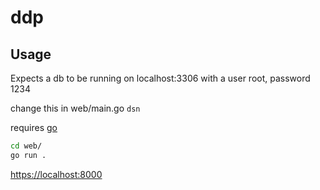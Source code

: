 # ddp

## Usage
Expects a db to be running on localhost:3306
with a user root, password 1234

change this in web/main.go `dsn`

requires [go](https://go.dev/doc/install)

```sh
cd web/
go run .
```
[https://localhost:8000](https://localhost:8000)
